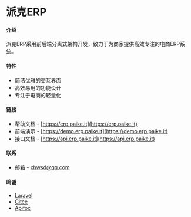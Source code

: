 # 派克ERP

#### 介绍
派克ERP采用前后端分离式架构开发，致力于为商家提供高效专注的电商ERP系统。


#### 特性
- 简洁优雅的交互界面
- 高效易用的功能设计
- 专注于电商的轻量化


#### 链接
- 帮助文档 - [https://erp.paike.it](https://erp.paike.it)
- 前端演示 - [https://demo.erp.paike.it](https://demo.erp.paike.it)
- 接口文档 - [https://api.erp.paike.it](https://api.erp.paike.it)


#### 联系
- 邮箱 - [xhwsd@qq.com](http://dwz.wsd.cx/wsd-yx)


#### 鸣谢
- [Laravel](https://laravel.com)
- [Gitee](https://gitee.com)
- [Apifox](https://apifox.com)
